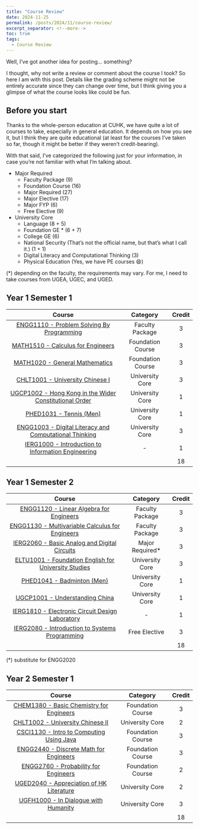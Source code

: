 ```yaml
---
title: "Course Review"
date: 2024-11-25
permalink: /posts/2024/11/course-review/
excerpt_separator: <!--more-->
toc: true
tags:
  - Course Review
---
```


Well, I’ve got another idea for posting... something?<!--more-->

I thought, why not write a review or comment about the course I took? So here I am with this post. Details like the grading scheme might not be entirely accurate since they can change over time, but I think giving you a glimpse of what the course looks like could be fun.

## Before you start
Thanks to the whole-person education at CUHK, we have quite a lot of courses to take, especially in general education. It depends on how you see it, but I think they are quite educational (at least for the courses I’ve taken so far, though it might be better if they weren’t credit-bearing).

With that said, I’ve categorized the following just for your information, in case you’re not familiar with what I’m talking about.

+ Major Required
    + Faculty Package (9)
    + Foundation Course (16)
    + Major Required (27)
    + Major Elective (17)
    + Major FYP (6)
    + Free Elective (9)
+ University Core
    + Language  (8 + 5)
    + Foundation GE * (6 + 7)
    + College GE (6)
    + National Security (That’s not the official name, but that’s what I call it.) (1 + 1)
    + Digital Literacy and Computational Thinking (3)
    + Physical Education (Yes, we have PE courses :smile:)

(*) depending on the faculty, the requirements may vary. For me, I need to take courses from UGEA, UGEC, and UGED.

## Year 1 Semester 1

|   Course  |   Category    |   Credit  |
|   :---:   |   :------:    |   :----:  |
| [ENGG1110 - Problem Solving By Programming](/posts/cuhk-course-review/y1-fall/2024/11/ENGG1110/) | Faculty Package | 3 |
| [MATH1510 - Calculus for Engineers](/posts/cuhk-course-review/y1-fall/2024/11/MATH1510/) | Foundation Course | 3 |
| [MATH1020 - General Mathematics](/posts/cuhk-course-review/y1-fall/2024/11/MATH1020/) | Foundation Course | 3 |
| [CHLT1001 - University Chinese I](/posts/cuhk-course-review/y1-fall/2024/11/CHLT1001/) | University Core | 3 |
| [UGCP1002 - Hong Kong in the Wider Constitutional Order](/posts/cuhk-course-review/y1-fall/2024/11/UGCP1002/) | University Core | 1 |
| [PHED1031 - Tennis (Men)](/posts/cuhk-course-review/y1-fall/2024/11/PHED1031/) | University Core | 1 |
| [ENGG1003 - Digital Literacy and Computational Thinking](/posts/cuhk-course-review/y1-fall/2024/11/ENGG1003/) | University Core | 3 |
| [IERG1000 - Introduction to Information Engineering](/posts/cuhk-course-review/y1-fall/2024/11/IERG1000/) | - | 1 |
|   |   | 18 |

## Year 1 Semester 2

|   Course  |   Category    |   Credit  |
|   :---:   |   :------:    |   :----:  |
| [ENGG1120 - Linear Algebra for Engineers](/posts/cuhk-course-review/y1-spring/2024/11/ENGG1120/) | Faculty Package | 3 |
| [ENGG1130 - Multivariable Calculus for Engineers](/posts/cuhk-course-review/y1-spring/2024/11/ENGG1130/) | Faculty Package | 3 |
| [IERG2060 - Basic Analog and Digital Circuits](/posts/cuhk-course-review/y1-spring/2024/11/IERG2060/) | Major Required* | 3 |
| [ELTU1001 - Foundation English for University Studies](/posts/cuhk-course-review/y1-spring/2024/11/ELTU1001/) | University Core | 3 |
| [PHED1041 - Badminton (Men)](/posts/cuhk-course-review/y1-spring/2024/11/PHED1041/) | University Core | 1 |
| [UGCP1001 - Understanding China](/posts/cuhk-course-review/y1-spring/2024/11/UGCP1001/) | University Core | 1 |
| [IERG1810 - Electronic Circuit Design Laboratory](/posts/cuhk-course-review/y1-spring/2024/11/IERG1810/) | - | 1 |
| [IERG2080 - Introduction to Systems Programming](/posts/cuhk-course-review/y1-spring/2024/11/IERG2080/) | Free Elective | 3 |
|   |   | 18 |

(*) substitute for ENGG2020

## Year 2 Semester 1

|   Course  |   Category    |   Credit  |
|   :---:   |   :------:    |   :----:  |
| [CHEM1380 - Basic Chemistry for Engineers](/posts/cuhk-course-review/y2-fall/2024/12/CHEM1380/) | Foundation Course | 3 |
| [CHLT1002 - University Chinese II](/posts/cuhk-course-review/y2-fall/2024/12/CHLT1002/) | University Core | 2 |
| [CSCI1130 - Intro to Computing Using Java](/posts/cuhk-course-review/y2-fall/2024/12/CSCI1130/) | Foundation Course | 3 |
| [ENGG2440 - Discrete Math for Engineers](/posts/cuhk-course-review/y2-fall/2024/12/ENGG2440/) | Foundation Course | 3 |
| [ENGG2760 - Probability for Engineers](/posts/cuhk-course-review/y2-fall/2024/12/ENGG2760/) | Foundation Course | 2 |
| [UGED2040 - Appreciation of HK Literature](/posts/cuhk-course-review/y2-fall/2024/12/UGED2040/) | University Core | 2 |
| [UGFH1000 - In Dialogue with Humanity](/posts/cuhk-course-review/y2-fall/2024/12/UGFH1000/) | University Core | 3 |
|   |   | 18 |